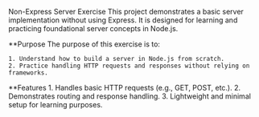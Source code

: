 Non-Express Server Exercise
This project demonstrates a basic server implementation without using Express. It is designed for learning and practicing foundational server concepts in Node.js.

**Purpose
The purpose of this exercise is to:

    1. Understand how to build a server in Node.js from scratch.
    2. Practice handling HTTP requests and responses without relying on frameworks.

**Features
    1. Handles basic HTTP requests (e.g., GET, POST, etc.).
    2. Demonstrates routing and response handling.
    3. Lightweight and minimal setup for learning purposes.